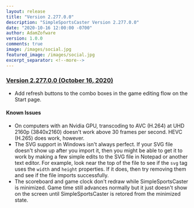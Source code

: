 ```yaml
---
layout: release
title: "Version 2.277.0.0"
description: "SimpleSportsCaster Version 2.277.0.0"
date: "2020-10-16 12:00:00 -0700"
author: AdamZofware
version: 1.0.0
comments: true
image: /images/social.jpg
featured_image: /images/social.jpg
excerpt_separator: <!--more-->
---
```


### [Version 2.277.0.0 (October 16, 2020)]({{page.url}})
* Add refresh buttons to the combo boxes in the game editing flow on the Start page.

<!--more-->

#### Known Issues
* On computers with an Nvidia GPU, transcoding to AVC (H.264) at UHD 2160p (3840x2160) doesn't work above 30 frames per second. HEVC (H.265) does work, however.
* The SVG support in Windows isn't always perfect. If your SVG file doesn't show up after you import it, then you might be able to get it to work by making a few simple edits to the SVG file in Notepad or another text editor. For example, look near the top of the file to see if the `svg` tag uses the `width` and `height` properties. If it does, then try removing them and see if the file imports successfully.
* The scoreboard and game clock don't redraw while SimpleSportsCaster is minimized. Game time still advances normally but it just doesn't show on the screen until SimpleSportsCaster is retored from the minimized state.
